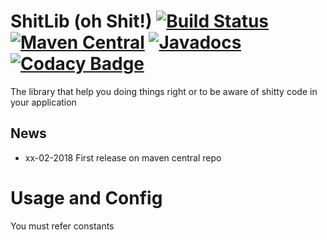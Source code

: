 ShitLib (oh Shit!) [![Build Status](https://travis-ci.org/ShitLib/shitlib-java.svg?branch=master)](https://travis-ci.org/ShitLib/shitlib-java) [![Maven Central](https://maven-badges.herokuapp.com/maven-central/com.github.shitlib/shitlib-java/badge.svg)](https://maven-badges.herokuapp.com/maven-central/com.googlecode.shitlib/shitlib-java) [![Javadocs](https://www.javadoc.io/badge/com.googlecode.shitlib/shitlib-java.svg?color=blue)](https://www.javadoc.io/doc/com.googlecode.shitlib/shitlib-java) [![Codacy Badge](https://api.codacy.com/project/badge/Grade/8d6f7fa7a4724079945759119c5dc9e4)](https://www.codacy.com/app/UltimaPhoenix/shitlib-java?utm_source=github.com&amp;utm_medium=referral&amp;utm_content=ShitLib/shitlib-java&amp;utm_campaign=Badge_Grade)
===============

The library that help you doing things right or to be aware of shitty code in your application



## News
  * xx-02-2018 First release on maven central repo


# Usage and Config
You must refer constants 
